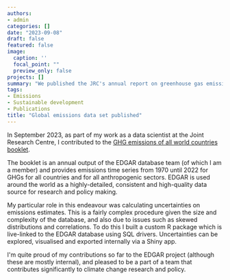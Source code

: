 ```yaml
---
authors:
- admin
categories: []
date: "2023-09-08"
draft: false
featured: false
image:
  caption: ''
  focal_point: ""
  preview_only: false
projects: []
summary: "We published the JRC's annual report on greenhouse gas emissions of all countries in the world."
tags:
- Emissions
- Sustainable development
- Publications
title: "Global emissions data set published"
---
```


In September 2023, as part of my work as a data scientist at the Joint Research Centre, I contributed to the [GHG emissions of all world countries booklet](https://publications.jrc.ec.europa.eu/repository/handle/JRC134504).

The booklet is an annual output of the EDGAR database team (of which I am a member) and provides emissions time series from 1970 until 2022 for GHGs for all countries and for all anthropogenic sectors. EDGAR is used around the world as a highly-detailed, consistent and high-quality data source for research and policy making.

My particular role in this endeavour was calculating uncertainties on emissions estimates. This is a fairly complex procedure given the size and complexity of the database, and also due to issues such as skewed distributions and correlations. To do this I built a custom R package which is live-linked to the EDGAR database using SQL drivers. Uncertainties can be explored, visualised and exported internally via a Shiny app.

I'm quite proud of my contributions so far to the EDGAR project (although these are mostly internal), and pleased to be a part of a team that contributes significantly to climate change research and policy.
